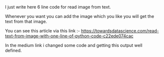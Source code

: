I just write here 6 line code for read image from text.

Whenever you want you can add the image which you like you will get the text from that image.

You can see this article via this link :- https://towardsdatascience.com/read-text-from-image-with-one-line-of-python-code-c22ede074cac

In the medium link i changed some code and getting this output well defined.